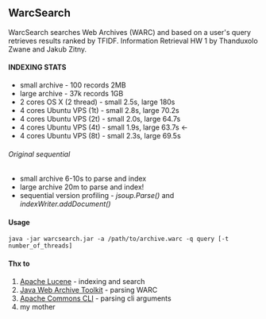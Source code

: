 ## WarcSearch

WarcSearch searches Web Archives (WARC) and based on a user's query retrieves results ranked by TFIDF. Information Retrieval HW 1 by Thanduxolo Zwane and Jakub Zitny.

#### INDEXING STATS
- small archive - 100 records 2MB
- large archive - 37k records 1GB
- 2 cores OS X (2 thread) - small 2.5s, large 180s
- 4 cores Ubuntu VPS (1t) - small 2.8s, large 70.2s
- 4 cores Ubuntu VPS (2t) - small 2.0s, large 64.7s
- 4 cores Ubuntu VPS (4t) - small 1.9s, large 63.7s <-
- 4 cores Ubuntu VPS (8t) - small 2.3s, large 69.5s

###### Original sequential
- small archive 6-10s to parse and index
- large archive 20m to parse and index!
- sequential version profiling - *jsoup.Parse()* and *indexWriter.addDocument()*

#### Usage

	java -jar warcsearch.jar -a /path/to/archive.warc -q query [-t number_of_threads]

#### Thx to
1. [Apache Lucene](https://lucene.apache.org/core/4_7_0/index.html) - indexing and search
2. [Java Web Archive Toolkit](https://sbforge.org/display/JWAT/Documentation) - parsing WARC
3. [Apache Commons CLI](http://commons.apache.org/proper/commons-cli/) - parsing cli arguments
4. my mother